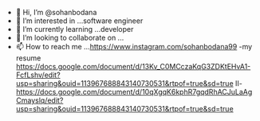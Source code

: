 - 👋 Hi, I’m @sohanbodana
- 👀 I’m interested in ...software engineer 
- 🌱 I’m currently learning ...developer
- 💞️ I’m looking to collaborate on ...
- 📫 How to reach me ...https://www.instagram.com/sohanbodana99
-my resume https://docs.google.com/document/d/13Kv_C0MCczaKqG3ZDKtEHvA1-FcfLshv/edit?usp=sharing&ouid=113967688843140730531&rtpof=true&sd=true
II-  https://docs.google.com/document/d/10qXgqK6kphR7gqdRhACJuLaAgCmayslq/edit?usp=sharing&ouid=113967688843140730531&rtpof=true&sd=true
<!---
sohanbodana/sohanbodana is a ✨ special ✨ repository because its `README.md` (this file) appears on your GitHub profile.
You can click the Preview link to take a look at your changes.
---> 
